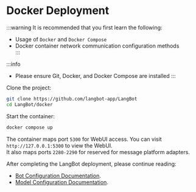 # Docker Deployment

:::warning 
It is recommended that you first learn the following:

 - Usage of `Docker` and `Docker Compose`  
 - Docker container network communication configuration methods  
::: 

:::info
- Please ensure Git, Docker, and Docker Compose are installed
:::

Clone the project:

```bash
git clone https://github.com/langbot-app/LangBot
cd LangBot/docker
```

Start the container:

```bash
docker compose up
```

The container maps port `5300` for WebUI access. You can visit `http://127.0.0.1:5300` to view the WebUI.  
It also maps ports `2280-2290` for reserved for message platform adapters.

After completing the LangBot deployment, please continue reading:

- [Bot Configuration Documentation](/en/deploy/platforms/readme).
- [Model Configuration Documentation](/en/deploy/models/readme).
